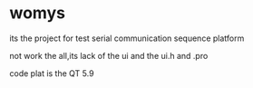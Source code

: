 # womys

 its the project for test serial communication sequence platform
 
 not work the all,its lack of the ui and the ui.h and .pro
 
 code plat is the QT 5.9
